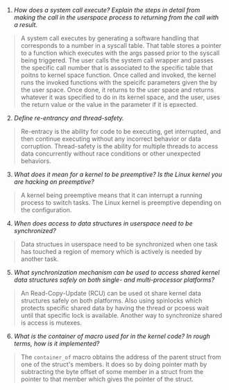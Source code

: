 1. *How does a system call execute? Explain the steps in detail from making the call in the
userspace process to returning from the call with a result.*

> A system call executes by generating a software handling that corresponds to a number in a syscall table. That table stores a pointer to a function which executes with the args passed prior to the syscall being triggered. The user calls the system call wrapper and passes the specific call number that is associated to the specific table that poitns to kernel space function. Once called and invoked, the kernel runs the invoked functions with the speicifc parameters given the by the user space. Once done, it returns to the user space and returns whatever it was specified to do in its kernel space, and the user, uses the return value or the value in the parameter if it is epxected.

2. *Define re-entrancy and thread-safety.*
> Re-entracy is the ability for code to be executing, get interrupted, and then continue executing without any incorrect behavior or data corruption.
> Thread-safety is the ability for multiple threads to access data concurrently without race conditions or other unexpected behaviors.   

3. *What does it mean for a kernel to be preemptive? Is the Linux kernel you are hacking on
preemptive?*
> A kernel being preemptive means that it can interrupt a running process to switch tasks. The Linux kernel is preemptive depending on the configuration.

4. *When does access to data structures in userspace need to be synchronized?*
> Data structues in userspace need to be synchronized when one task has touched a region of memory which is actively is needed by another task.

5. *What synchronization mechanism can be used to access shared kernel data structures safely
on both single- and multi-processor platforms?*
> An Read-Copy-Update (RCU) can be used ot share kernel data structures safely on both platforms. Also using spinlocks which protects specific shared data by having the thread or pcoess wait until that specific lock is available. Another way to synchronize shared is access is mutexes. 

6. *What is the container of macro used for in the kernel code? In rough terms, how is it
implemented?*
> The `container_of` macro obtains the address of the parent struct from one of the struct's members. It does so by doing pointer math by subtracting the byte offset of some member in a struct from the pointer to that member which gives the pointer of the struct.
